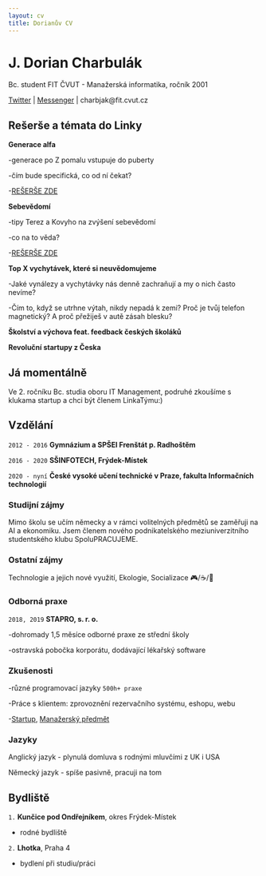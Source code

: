 ```yaml
---
layout: cv
title: Dorianův CV
---
```

# J. Dorian Charbulák
Bc. student FIT ČVUT - Manažerská informatika, ročník 2001

<div id="webaddress">
<a href="https://twitter.com/charbulakdorian">Twitter</a>
| <a href="https://www.facebook.com/jakub.charbulak">Messenger</a>
| charbjak@fit.cvut.cz
</div>


## Rešerše a témata do Linky

__Generace alfa__

-generace po Z pomalu vstupuje do puberty

-čím bude specifická, co od ní čekat?

-<a href="https://docs.google.com/document/d/1-JE4-gzSSaGmMyMpwoLQlpHlbmYLR5qVdDer49cvPNE/edit?usp=sharing">REŠERŠE ZDE</a>

__Sebevědomí__

-tipy Terez a Kovyho na zvýšení sebevědomí

-co na to věda?

-<a href="https://docs.google.com/document/d/1ijMzhB-Xf8-E0dYgRKSyXr0vet57J9jrOOD9CPole2I/edit?usp=sharing">REŠERŠE ZDE</a>

__Top X vychytávek, které si neuvědomujeme__

-Jaké vynálezy a vychytávky nás denně zachraňují a my o nich často nevíme?

-Čím to, když se utrhne výtah, nikdy nepadá k zemi? Proč je tvůj telefon magnetický? A proč přežiješ v autě zásah blesku?

__Školství a výchova feat. feedback českých školáků__

__Revoluční startupy z Česka__


## Já momentálně 

Ve 2. ročníku Bc. studia oboru IT Management, podruhé zkoušíme s klukama startup a chci být členem LinkaTýmu:)


## Vzdělání

`2012 - 2016`
__Gymnázium a SPŠEI Frenštát p. Radhoštěm__

`2016 - 2020`
__SŠINFOTECH, Frýdek-Místek__

`2020 - nyní`
__České vysoké učení technické v Praze, fakulta Informačních technologií__

### Studijní zájmy

Mimo školu se učím německy a v rámci volitelných předmětů se zaměřuji na AI a ekonomiku. Jsem členem nového podnikatelského meziuniverzitního studentského klubu SpoluPRACUJEME.


### Ostatní zájmy

Technologie a jejich nové využití, Ekologie, Socializace 🎮/☕/💃

### Odborná praxe

`2018, 2019`
__STAPRO, s. r. o.__

-dohromady 1,5 měsíce odborné praxe ze střední školy

-ostravská pobočka korporátu, dodávající lékařský software

### Zkušenosti

-různé programovací jazyky `500h+ praxe`

-Práce s klientem: zprovoznění rezervačního systému, eshopu, webu

-[Startup](https://github.com/dorian-strawberrypie/cv-monorepo/tree/main/2021_otevrenyokno-groupstartup), [Manažerský předmět](https://github.com/dorian-strawberrypie/cv-monorepo/tree/main/2021_bussinessanalysis-subject)

### Jazyky

Anglický jazyk - plynulá domluva s rodnými mluvčími z UK i USA

Německý jazyk - spíše pasivně, pracuji na tom



## Bydliště

`1.`
__Kunčice pod Ondřejníkem__, okres Frýdek-Místek

- rodné bydliště

`2.`
__Lhotka__, Praha 4

- bydlení při studiu/práci



<!-- ### Footer

Last updated: Feb 11 -->


